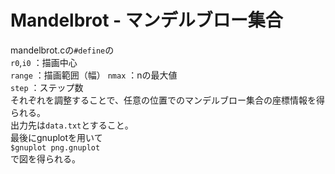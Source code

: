 # Mandelbrot - マンデルブロー集合

mandelbrot.cの`#define`の  
`r0`,`i0` ：描画中心  
`range`   ：描画範囲（幅）
`nmax`    ：nの最大値  
`step`    ：ステップ数  
それぞれを調整することで、任意の位置でのマンデルブロー集合の座標情報を得られる。  
出力先は`data.txt`とすること。  
最後にgnuplotを用いて  
`$gnuplot png.gnuplot`  
で図を得られる。
